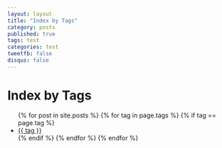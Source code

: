 ```yaml
---
layout: layout
title: "Index by Tags"
category: posts
published: true
tags: test
categories: test
tweetfb: false
disqus: false
---
```


# Index by Tags

<ul class="listing">
    {% for post in site.posts %}
        {% for tag in page.tags %}
            {% if tag == page.tag %}
                <li><a href="{{ tag }}">{{ tag }}</a></li>
            {% endif %}
        {% endfor %}
    {% endfor %}
</ul>

